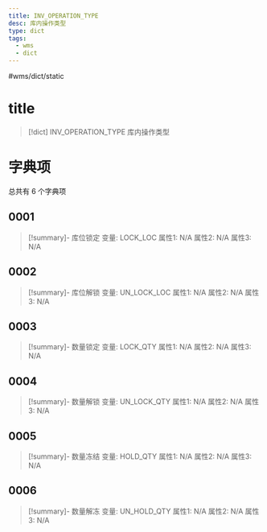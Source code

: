 ```yaml
---
title: INV_OPERATION_TYPE
desc: 库内操作类型
type: dict
tags:
  - wms
  - dict
---
```

#wms/dict/static

# title
>[!dict] INV_OPERATION_TYPE
> 库内操作类型

# 字典项
总共有 6 个字典项
## 0001
>[!summary]- 库位锁定
>变量: LOCK_LOC
>属性1: N/A
>属性2: N/A
>属性3: N/A

## 0002
>[!summary]- 库位解锁
>变量: UN_LOCK_LOC
>属性1: N/A
>属性2: N/A
>属性3: N/A

## 0003
>[!summary]- 数量锁定
>变量: LOCK_QTY
>属性1: N/A
>属性2: N/A
>属性3: N/A

## 0004
>[!summary]- 数量解锁
>变量: UN_LOCK_QTY
>属性1: N/A
>属性2: N/A
>属性3: N/A

## 0005
>[!summary]- 数量冻结
>变量: HOLD_QTY
>属性1: N/A
>属性2: N/A
>属性3: N/A

## 0006
>[!summary]- 数量解冻
>变量: UN_HOLD_QTY
>属性1: N/A
>属性2: N/A
>属性3: N/A

